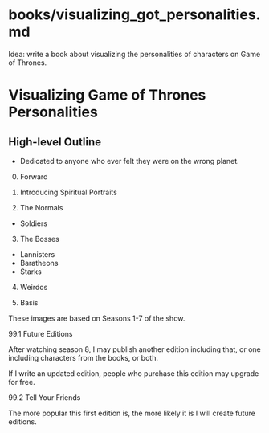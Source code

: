 
# books/visualizing_got_personalities.md

Idea: write a book about visualizing the personalities of characters on Game of Thrones.

# Visualizing Game of Thrones Personalities

## High-level Outline

- Dedicated to anyone who ever felt they were on the wrong planet.

0. Forward


1. Introducing Spiritual Portraits

2. The Normals

- Soldiers

3. The Bosses

- Lannisters
- Baratheons
- Starks

4. Weirdos




99. Basis

These images are based on Seasons 1-7 of the show.

99.1 Future Editions

After watching season 8, I may publish another edition including that, or one including characters from the books, or both.

If I write an updated edition, people who purchase this edition may upgrade for free.

99.2 Tell Your Friends

The more popular this first edition is, the more likely it is I will create future editions.

